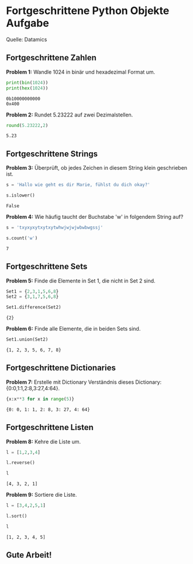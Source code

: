 # Fortgeschrittene Python Objekte Aufgabe

Quelle: Datamics

## Fortgeschrittene Zahlen
<b>Problem 1:</b> Wandle 1024 in binär und hexadezimal Format um.


```python
print(bin(1024))
print(hex(1024))
```

    0b10000000000
    0x400


<b>Problem 2:</b> Rundet 5.23222 auf zwei Dezimalstellen.


```python
round(5.23222,2)
```




    5.23



## Fortgeschrittene Strings
<b>Problem 3:</b> Überprüft, ob jedes Zeichen in diesem String klein geschrieben ist.


```python
s = 'Hallo wie geht es dir Marie, fühlst du dich okay?'

s.islower()
```




    False



<b>Problem 4:</b> Wie häufig taucht der Buchstabe 'w' in folgendem String auf?


```python
s = 'txyxyxytxytxytwhwjwjwjwbwbwgssj'

s.count('w')
```




    7



## Fortgeschrittene Sets
<b>Problem 5:</b> Finde die Elemente in Set 1, die nicht in Set 2 sind.


```python
Set1 = {2,3,1,5,6,8}
Set2 = {3,1,7,5,6,8}

Set1.difference(Set2)
```




    {2}



<b>Problem 6:</b> Finde alle Elemente, die in beiden Sets sind.


```python
Set1.union(Set2)
```




    {1, 2, 3, 5, 6, 7, 8}



## Fortgeschrittene Dictionaries
<b>Problem 7:</b> Erstelle mit Dictionary Verständnis dieses Dictionary: {0:0,1:1,2:8,3:27,4:64}.


```python
{x:x**3 for x in range(5)}
```




    {0: 0, 1: 1, 2: 8, 3: 27, 4: 64}



## Fortgeschrittene Listen
<b>Problem 8:</b> Kehre die Liste um.


```python
l = [1,2,3,4]

l.reverse()

l
```




    [4, 3, 2, 1]



<b>Problem 9:</b> Sortiere die Liste.


```python
l = [3,4,2,5,1]

l.sort()

l
```




    [1, 2, 3, 4, 5]



## Gute Arbeit!
